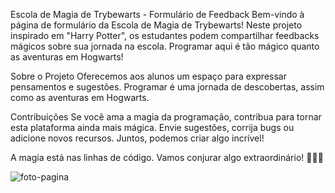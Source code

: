 
Escola de Magia de Trybewarts - Formulário de Feedback
Bem-vindo à página de formulário da Escola de Magia de Trybewarts! Neste projeto inspirado em "Harry Potter", os estudantes podem compartilhar feedbacks mágicos sobre sua jornada na escola. Programar aqui é tão mágico quanto as aventuras em Hogwarts!

Sobre o Projeto
Oferecemos aos alunos um espaço para expressar pensamentos e sugestões. Programar é uma jornada de descobertas, assim como as aventuras em Hogwarts.

Contribuições
Se você ama a magia da programação, contribua para tornar esta plataforma ainda mais mágica. Envie sugestões, corrija bugs ou adicione novos recursos. Juntos, podemos criar algo incrível!

A magia está nas linhas de código. Vamos conjurar algo extraordinário! 🧙‍♂️🔮

![foto-pagina](/pagina-principal.png)